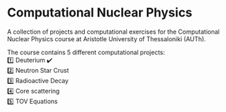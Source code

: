 # Computational Nuclear Physics
A collection of projects and computational exercises for the Computational Nuclear Physics course at Aristotle University of Thessaloniki (AUTh). 

The course contains 5 different computational projects:  
:one: Deuterium ✔️  
:two: Neutron Star Crust  
:three: Radioactive Decay  
:four: Core scattering  
:five: TOV Equations
